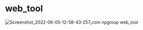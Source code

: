 # web_tool


![Screenshot_2022-06-05-12-58-43-257_com npgroup web_tool](https://user-images.githubusercontent.com/25427227/172040372-73cd1456-d361-4aa2-a1f1-55a8182a92dd.jpg)
